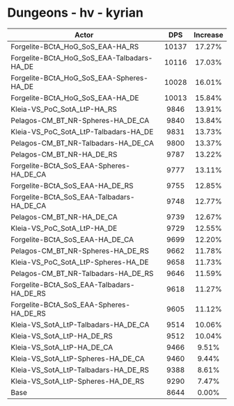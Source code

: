 # Dungeons - hv - kyrian
| Actor | DPS | Increase |
|---|:---:|:---:|
|Forgelite-BCtA_HoG_SoS_EAA-HA_RS|10137|17.27%|
|Forgelite-BCtA_HoG_SoS_EAA-Talbadars-HA_DE|10116|17.03%|
|Forgelite-BCtA_HoG_SoS_EAA-Spheres-HA_DE|10028|16.01%|
|Forgelite-BCtA_HoG_SoS_EAA-HA_DE|10013|15.84%|
|Kleia-VS_PoC_SotA_LtP-HA_RS|9846|13.91%|
|Pelagos-CM_BT_NR-Spheres-HA_DE_CA|9840|13.84%|
|Kleia-VS_PoC_SotA_LtP-Talbadars-HA_DE|9831|13.73%|
|Pelagos-CM_BT_NR-Talbadars-HA_DE_CA|9800|13.37%|
|Pelagos-CM_BT_NR-HA_DE_RS|9787|13.22%|
|Forgelite-BCtA_SoS_EAA-Spheres-HA_DE_CA|9777|13.11%|
|Forgelite-BCtA_SoS_EAA-HA_DE_RS|9755|12.85%|
|Forgelite-BCtA_SoS_EAA-Talbadars-HA_DE_CA|9748|12.77%|
|Pelagos-CM_BT_NR-HA_DE_CA|9739|12.67%|
|Kleia-VS_PoC_SotA_LtP-HA_DE|9729|12.55%|
|Forgelite-BCtA_SoS_EAA-HA_DE_CA|9699|12.20%|
|Pelagos-CM_BT_NR-Spheres-HA_DE_RS|9662|11.78%|
|Kleia-VS_PoC_SotA_LtP-Spheres-HA_DE|9658|11.73%|
|Pelagos-CM_BT_NR-Talbadars-HA_DE_RS|9646|11.59%|
|Forgelite-BCtA_SoS_EAA-Talbadars-HA_DE_RS|9618|11.27%|
|Forgelite-BCtA_SoS_EAA-Spheres-HA_DE_RS|9605|11.12%|
|Kleia-VS_SotA_LtP-Talbadars-HA_DE_CA|9514|10.06%|
|Kleia-VS_SotA_LtP-HA_DE_RS|9512|10.04%|
|Kleia-VS_SotA_LtP-HA_DE_CA|9466|9.51%|
|Kleia-VS_SotA_LtP-Spheres-HA_DE_CA|9460|9.44%|
|Kleia-VS_SotA_LtP-Talbadars-HA_DE_RS|9388|8.61%|
|Kleia-VS_SotA_LtP-Spheres-HA_DE_RS|9290|7.47%|
|Base|8644|0.00%|
